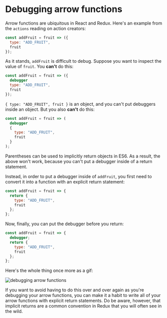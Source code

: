 # Debugging arrow functions

Arrow functions are ubiquitous in React and Redux. Here's an example from the
`actions` reading on action creators:

```js
const addFruit = fruit => ({
  type: "ADD_FRUIT",
  fruit
});
```

As it stands, `addFruit` is difficult to debug. Suppose you want to inspect the
value of `fruit`. You **can't** do this:

```js
const addFruit = fruit => ({
  debugger
  type: "ADD_FRUIT",
  fruit
});
```

`{ type: "ADD_FRUIT", fruit }` is an object, and you can't put debuggers inside
an object. But you also **can't** do this:

```js
const addFruit = fruit => (
  debugger
  {
    type: "ADD_FRUIT",
    fruit
  }
);
```

Parentheses can be used to implicitly return objects in ES6. As a result, the
above won't work, because you can't put a debugger inside of a return statement.

Instead, in order to put a debugger inside of `addFruit`, you first need to
convert it into a function with an explicit return statement:

```js
const addFruit = fruit => {
  return {
    type: "ADD_FRUIT",
    fruit
  };
};
```

Now, finally, you can put the debugger before you return:

```js
const addFruit = fruit => {
  debugger;
  return {
    type: "ADD_FRUIT",
    fruit
  };
};
```

Here's the whole thing once more as a gif:

![debugging arrow functions](https://assets.aaonline.io/fullstack/react/assets/debugging_arrow_functions.gif)

If you want to avoid having to do this over and over again as you're debugging
your arrow functions, you can make it a habit to write all of your arrow
functions with explicit return statements. Do be aware, however, that implicit
returns are a common convention in Redux that you will often see in the wild.
